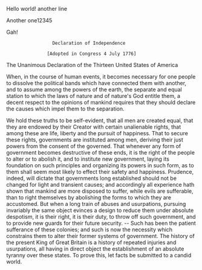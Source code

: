Hello world!
another line

Another one12345

Gah!


                     Declaration of Independence

                   [Adopted in Congress 4 July 1776]



   The Unanimous Declaration of the Thirteen United States of America

When, in the course of human events, it becomes necessary for one people to 
dissolve the political bands which have connected them with another, and to 
assume among the powers of the earth, the separate and equal station to 
which the laws of nature and of nature's God entitle them, a decent respect 
to the opinions of mankind requires that they should declare the causes 
which impel them to the separation.

We hold these truths to be self-evident, that all men are created equal, 
that they are endowed by their Creator with certain unalienable rights, that 
among these are life, liberty and the pursuit of happiness. That to secure 
these rights, governments are instituted among men, deriving their just 
powers from the consent of the governed. That whenever any form of 
government becomes destructive of these ends, it is the right of the people 
to alter or to abolish it, and to institute new government, laying its 
foundation on such principles and organizing its powers in such form, as to 
them shall seem most likely to effect their safety and happiness. Prudence, 
indeed, will dictate that governments long established should not be changed 
for light and transient causes; and accordingly all experience hath shown 
that mankind are more disposed to suffer, while evils are sufferable, than 
to right themselves by abolishing the forms to which they are accustomed. 
But when a long train of abuses and usurpations, pursuing invariably the 
same object evinces a design to reduce them under absolute despotism, it is 
their right, it is their duty, to throw off such government, and to provide 
new guards for their future security. -- Such has been the patient 
sufferance of these colonies; and such is now the necessity which constrains 
them to alter their former systems of government. The history of the present 
King of Great Britain is a history of repeated injuries and usurpations, all 
having in direct object the establishment of an absolute tyranny over these 
states. To prove this, let facts be submitted to a candid world.
